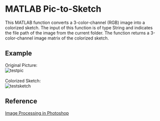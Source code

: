 # MATLAB Pic-to-Sketch #
This MATLAB function converts a 3-color-channel (RGB) image into a colorized sketch. The input of this function is of type String and indicates the file path of the image from the current folder. The function returns a 3-color-channel image matrix of the colorized sketch.

## Example ##
Original Picture: <br />
![testpic](https://raw.githubusercontent.com/yanghaoqin/MATLAB-pic2sketch/master/testpic.jpg)
<br /><br />
Colorized Sketch: <br />
![testsketch](https://raw.githubusercontent.com/yanghaoqin/MATLAB-pic2sketch/master/testsketch.jpg)

## Reference ##
[Image Processing in Photoshop](https://www.photoshopessentials.com/photo-effects/photo-to-sketch/)
